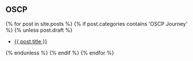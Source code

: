 ## OSCP

{% for post in site.posts %}
  {% if post.categories contains 'OSCP Journey' %}
    {% unless post.draft %}
    <ul>
        <li><a href="{{ post.url }}">{{ post.title }}</a></li>
    </ul>
    {% endunless %}
  {% endif %}
{% endfor %}
